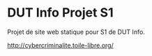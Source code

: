 # DUT Info Projet S1
Projet de site web statique pour S1 de DUT Info.

http://cybercriminalite.toile-libre.org/
